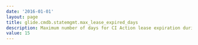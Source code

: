 ```yaml
---
date: '2016-01-01'
layout: page
title: glide.cmdb.statemgmt.max_lease_expired_days
description: Maximum number of days for CI Action lease expiration during CI Lifecycle Management
value: 15 
---
```

